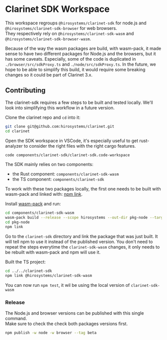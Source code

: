 # Clarinet SDK Workspace

This workspace regroups
`@hirosystems/clarinet-sdk` for node.js and `@hirosystems/clarinet-sdk-browser` for web browsers.  
They respectively rely on `@hirosystems/clarinet-sdk-wasm` and `@hirosystems/clarinet-sdk-browser-wasm`.

Because of the way the wasm packages are build, with wasm-pack, it made sense to have two different
packages for Node.js and the browsers, but it has some caveats. Especially, some of the code is
duplicated in `./browser/src/sdkProxy.ts` and `./node/src/sdkProxy.ts`. In the future, we hope to 
be able to simplify this build, it would require some breaking changes so it could be part of 
Clarinet 3.x.

## Contributing

The clarinet-sdk requires a few steps to be built and tested locally.
We'll look into simplifying this workflow in a future version.

Clone the clarinet repo and `cd` into it:

```sh
git clone git@github.com:hirosystems/clarinet.git
cd clarinet
```

Open the SDK workspace in VSCode, it's especially useful to get rust-analyzer
to consider the right files with the right cargo features.

```sh
code components/clarinet-sdk/clarinet-sdk.code-workspace
```

The SDK mainly relies on two components:

- the Rust component: `components/clarinet-sdk-wasm`
- the TS component: `components/clarinet-sdk`

To work with these two packages locally, the first one needs to be built with
wasm-pack and linked with: [npm link](https://docs.npmjs.com/cli/v8/commands/npm-link).

Install [wasm-pack](https://rustwasm.github.io/wasm-pack/installer) and run:

```sh
cd components/clarinet-sdk-wasm
wasm-pack build --release --scope hirosystems --out-dir pkg-node --target nodejs
cd pkg-node
npm link
```

Go to the `clarinet-sdk` directory and link the package that was just built.
It will tell npm to use it instead of the published version. You don't need to
repeat the steps everytime the `clarinet-sdk-wasm` changes, it only needs to be
rebuilt with wasm-pack and npm will use it.

Built the TS project:

```sh
cd ../../clarinet-sdk
npm link @hirosystems/clarinet-sdk-wasm
```

You can now run `npm test`, it wil be using the local version of `clarinet-sdk-wasm`

### Release

The Node.js and browser versions can be published with this single command.  
Make sure to check the check both packages versions first.

```sh
npm publish -w node -w browser --tag beta
```
